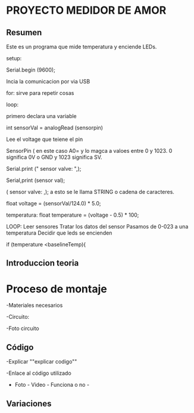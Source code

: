 # PROYECTO MEDIDOR DE AMOR


## Resumen

Este es un programa que mide temperatura y enciende LEDs.

setup:

Serial.begin (9600);

Incia la comunicacion por via USB 

for: sirve para repetir cosas 

loop:

primero declara una variable 

int sensorVal = analogRead (sensorpin)

Lee el voltage que teiene el pin

SensorPin ( en este caso A0= y lo magca a valoes entre 0 y 1023. 0 significa 0V o GND y 1023 significa SV.

Serial.print (" sensor valve: ",);

Serial,print (sensor val);

( sensor valve: ,); a esto se le llama STRING o cadena de caracteres.

float voltage = (sensorVal/124.0) * 5.0;

temperatura: float temperature = (voltage - 0.5) * 100;

LOOP:
Leer sensores
Tratar los datos del sensor
Pasamos de 0-023 a una temperatura 
Decidir que leds se encienden

if (temperature <baselineTemp){



## Introduccion teoria


# Proceso de montaje

-Materiales necesarios

-Circuito: [](https://github.com/Ainhoa0512/ARDUINO/blob/main/love_o_meter.ino)

-Foto circuito

## Código

-Explicar ""explicar codigo""

-Enlace al código utilizado

- Foto - Video - Funciona o no -

## Variaciones

